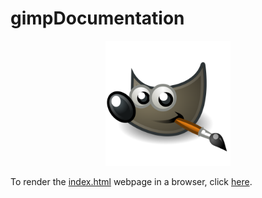 # gimpDocumentation

<p align="center">
    <img src="gimpLogo.png" width="200" height="200">
</p>


To render the [index.html](https://github.com/andystevenson910/gimpDocumentation/blob/main/index.html) webpage in a browser, click [here](https://htmlpreview.github.io/?https://github.com/andystevenson910/gimpDocumentation/blob/main/index.html).
